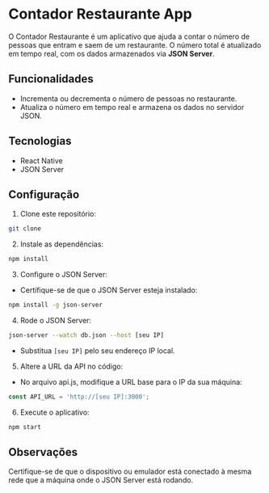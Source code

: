 
# Contador Restaurante App

O Contador Restaurante é um aplicativo que ajuda a contar o número de pessoas que entram e saem de um restaurante. O número total é atualizado em tempo real, com os dados armazenados via **JSON Server**.

## Funcionalidades

- Incrementa ou decrementa o número de pessoas no restaurante.
- Atualiza o número em tempo real e armazena os dados no servidor JSON.

## Tecnologias

- React Native
- JSON Server

## Configuração

1. Clone este repositório:
```bash
git clone 
```

2. Instale as dependências:
```bash
npm install
```

3. Configure o JSON Server:

 - Certifique-se de que o JSON Server esteja instalado:

```bash
npm install -g json-server
```

4. Rode o JSON Server:
```bash
json-server --watch db.json --host [seu IP]
```
 - Substitua `[seu IP]` pelo seu endereço IP local.

5. Altere a URL da API no código:

 - No arquivo api.js, modifique a URL base para o IP da sua máquina:
```js
const API_URL = 'http://[seu IP]:3000';
```
6. Execute o aplicativo:
```bash
npm start
```

## Observações
Certifique-se de que o dispositivo ou emulador está conectado à mesma rede que a máquina onde o JSON Server está rodando.
